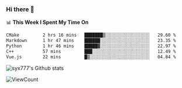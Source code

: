 ### Hi there 👋

<!--
**syx777/syx777** is a ✨ _special_ ✨ repository because its `README.md` (this file) appears on your GitHub profile.

Here are some ideas to get you started:

- 🔭 I’m currently working on ...
- 🌱 I’m currently learning ...
- 👯 I’m looking to collaborate on ...
- 🤔 I’m looking for help with ...
- 💬 Ask me about ...
- 📫 How to reach me: ...
- 😄 Pronouns: ...
- ⚡ Fun fact: ...
-->
📊 **This Week I Spent My Time On** 
<!--START_SECTION:waka-->

```txt
CMake         2 hrs 16 mins   ███████▒░░░░░░░░░░░░░░░░░   29.60 %
Markdown      1 hr 47 mins    ██████░░░░░░░░░░░░░░░░░░░   23.35 %
Python        1 hr 46 mins    █████▓░░░░░░░░░░░░░░░░░░░   22.97 %
C++           57 mins         ███░░░░░░░░░░░░░░░░░░░░░░   12.49 %
Vue.js        22 mins         █▒░░░░░░░░░░░░░░░░░░░░░░░   04.84 %
```

<!--END_SECTION:waka-->

![syx777's Github stats](https://github-readme-stats.vercel.app/api?username=syx777&show_icons=true)

![ViewCount](https://views.whatilearened.today/views/github/syx777/syx777.svg?cache=remove)
